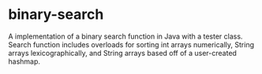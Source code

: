 # binary-search
A implementation of a binary search function in Java with a tester class. Search function includes overloads for sorting int arrays numerically, String arrays lexicographically, and String arrays based off of a user-created hashmap.
